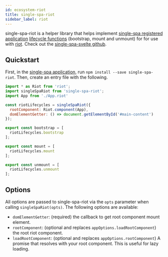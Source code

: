 ```yaml
---
id: ecosystem-riot
title: single-spa-riot
sidebar_label: riot
---
```


single-spa-riot is a helper library that helps implement [single-spa registered application](single-spa-config.md#registering-applications) [lifecycle functions](building-applications.md#registered-application-lifecycle) (bootstrap, mount and unmount) for for use with [riot](https://riot.js.org/). Check out the [single-spa-svelte github](https://github.com/ariesjia/single-spa-riot).


## Quickstart

First, in the [single-spa application](https://github.com/CanopyTax/single-spa/blob/master/docs/applications.md#registered-applications), run `npm install --save single-spa-riot`. Then, create an entry file with the following.

```js
import * as Riot from 'riot';
import singleSpaRiot from 'single-spa-riot';
import App from './App.riot'

const riotLifecycles = singleSpaRiot({
  rootComponent: Riot.component(App),
  domElementGetter: () => document.getElementById('#main-content')
});

export const bootstrap = [
  riotLifecycles.bootstrap
];

export const mount = [
  riotLifecycles.mount
];

export const unmount = [
  riotLifecycles.unmount
];
```

## Options

All options are passed to single-spa-riot via the `opts` parameter when calling `singleSpaRiot(opts)`. The following options are available:

- `domElementGetter`: (required) the callback to get root component mount element.
- `rootComponent`: (optional and replaces `appOptions.loadRootComponent`) the root riot component.
- `loadRootComponent`: (optional and replaces `appOptions.rootComponent`) A promise that resolves with your root component. This is useful for lazy loading.
